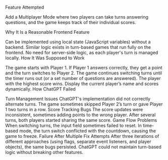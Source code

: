 Feature Attempted

Add a Multiplayer Mode where two players can take turns answering questions, and the game keeps track of their individual scores.

Why It Is a Reasonable Frontend Feature

Can be implemented using local state (JavaScript variables) without a backend.
Similar logic exists in turn-based games that run fully on the frontend.
No need for server-side logic, as each player's turn is managed locally.
How It Was Supposed to Work

The game starts with Player 1.
If Player 1 answers correctly, they get a point and the turn switches to Player 2.
The game continues switching turns until the timer runs out (or a set number of questions are answered).
The player with the highest score wins.
Display the current player’s name and scores dynamically.
How ChatGPT Failed

Turn Management Issues
ChatGPT's implementation did not correctly alternate turns.
The game sometimes skipped Player 2’s turn or gave Player 1 two turns in a row.
Score Tracking Bugs
The score updates were inconsistent, sometimes adding points to the wrong player.
After several turns, both players started sharing the same score.
Game Flow Problems
When switching turns, the input field sometimes failed to reset.
In time-based mode, the turn switch conflicted with the countdown, causing the game to freeze.
Failure After Multiple Fix Attempts
After three iterations of different approaches (using flags, separate event listeners, and player objects), the same bugs persisted.
ChatGPT could not maintain turn-based logic without breaking other features.